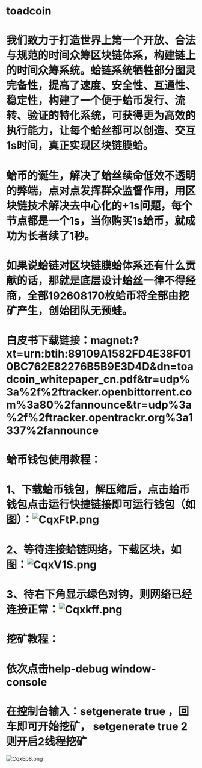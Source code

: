 # toadcoin
# 我们致力于打造世界上第一个开放、合法与规范的时间众筹区块链体系，构建链上的时间众筹系统。蛤链系统牺牲部分图灵完备性，提高了速度、安全性、互通性、稳定性，构建了一个便于蛤币发行、流转、验证的特化系统，可获得更为高效的执行能力，让每个蛤丝都可以创造、交互1s时间，真正实现区块链膜蛤。

# 蛤币的诞生，解决了蛤丝续命低效不透明的弊端，点对点发挥群众监督作用，用区块链技术解决去中心化的+1s问题，每个节点都是一个1s，当你购买1s蛤币，就成功为长者续了1秒。

# 如果说蛤链对区块链膜蛤体系还有什么贡献的话，那就是底层设计蛤丝一律不得经商，全部192608170枚蛤币将全部由挖矿产生，创始团队无预蛙。
# 白皮书下载链接：magnet:?xt=urn:btih:89109A1582FD4E38F010BC762E82276B5B9E3D4D&dn=toadcoin_whitepaper_cn.pdf&tr=udp%3a%2f%2ftracker.openbittorrent.com%3a80%2fannounce&tr=udp%3a%2f%2ftracker.opentrackr.org%3a1337%2fannounce
# 蛤币钱包使用教程：
# 1、下载蛤币钱包，解压缩后，点击蛤币钱包点击运行快捷链接即可运行钱包（如图）：![CqxFtP.png](https://s1.ax1x.com/2018/06/11/CqxFtP.png)
# 2、等待连接蛤链网络，下载区块，如图：![CqxV1S.png](https://s1.ax1x.com/2018/06/11/CqxV1S.png)
# 3、待右下角显示绿色对钩，则网络已经连接正常：![Cqxkff.png](https://s1.ax1x.com/2018/06/11/Cqxkff.png)
# 挖矿教程：
# 依次点击help-debug window-console
# 在控制台输入：setgenerate true ，回车即可开始挖矿， setgenerate true 2 则开启2线程挖矿

![CqxEp8.png](https://s1.ax1x.com/2018/06/11/CqxEp8.png)


